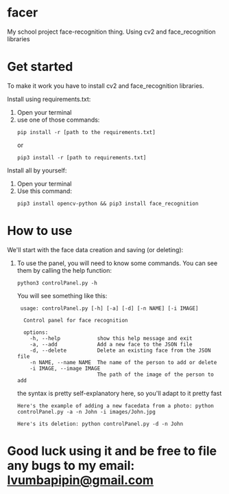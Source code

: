 # facer
My school project face-recognition thing. Using cv2 and face_recognition libraries

# Get started
To make it work you have to install cv2 and face_recognition libraries.

Install using requirements.txt:
   1. Open your terminal
   2. use one of those commands:
      ```
      pip install -r [path to the requirements.txt]
      ```
      or
      ```
      pip3 install -r [path to requirements.txt]
      ```

Install all by yourself:
  1. Open your terminal
  2. Use this command:
     ```
     pip3 install opencv-python && pip3 install face_recognition
     ```

# How to use

We'll start with the face data creation and saving (or deleting):
  1. To use the panel, you will need to know some commands. You can see them by calling the help function:
     ```
     python3 controlPanel.py -h
      ```
     You will see something like this:
      ```
       usage: controlPanel.py [-h] [-a] [-d] [-n NAME] [-i IMAGE]

        Control panel for face recognition
        
        options:
          -h, --help            show this help message and exit
          -a, --add             Add a new face to the JSON file
          -d, --delete          Delete an existing face from the JSON file
          -n NAME, --name NAME  The name of the person to add or delete
          -i IMAGE, --image IMAGE
                                The path of the image of the person to add
      ```

     the syntax is pretty self-explanatory here, so you'll adapt to it pretty fast
      ```
     Here's the example of adding a new facedata from a photo: python controlPanel.py -a -n John -i images/John.jpg
      ```
      
     ```
     Here's its deletion: python controlPanel.py -d -n John
     ```

# Good luck using it and be free to file any bugs to my email: lvumbapipin@gmail.com
